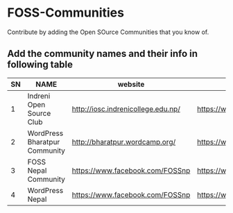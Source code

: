 # FOSS-Communities
Contribute by adding the Open SOurce Communities that you know of. 

## Add the community names and their info in following table

| SN | NAME | website| Facebook Group |
| --- | --- | --- | --- |
| 1 | Indreni Open Source Club | http://iosc.indrenicollege.edu.np/ | https://www.facebook.com/club.iosc|
| 2 | WordPress Bharatpur Community | http://bharatpur.wordcamp.org/ | https://www.facebook.com/groups/wordpressbharatpur|
| 3 | FOSS Nepal Community | https://www.facebook.com/FOSSnp | https://www.facebook.com/FOSSnp/ |
| 4 | WordPress Nepal | https://www.facebook.com/FOSSnp | https://www.facebook.com/FOSSnp/ |
